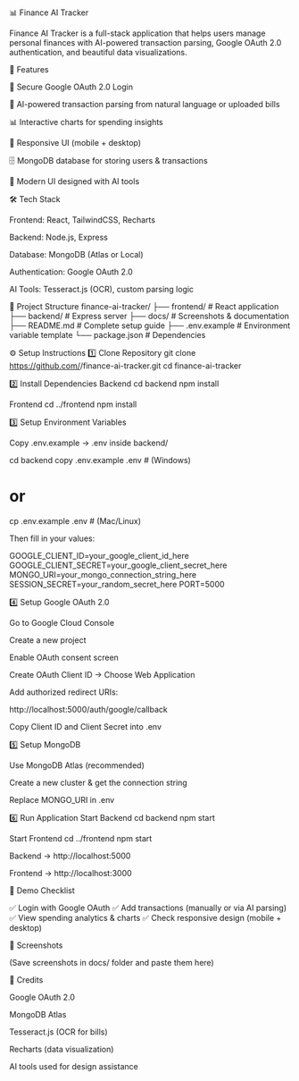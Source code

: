  
📊 Finance AI Tracker

Finance AI Tracker is a full-stack application that helps users manage personal finances with AI-powered transaction parsing, Google OAuth 2.0 authentication, and beautiful data visualizations.

🚀 Features

🔐 Secure Google OAuth 2.0 Login

🤖 AI-powered transaction parsing from natural language or uploaded bills

📊 Interactive charts for spending insights

📱 Responsive UI (mobile + desktop)

🗄 MongoDB database for storing users & transactions

🎨 Modern UI designed with AI tools

🛠 Tech Stack

Frontend: React, TailwindCSS, Recharts

Backend: Node.js, Express

Database: MongoDB (Atlas or Local)

Authentication: Google OAuth 2.0

AI Tools: Tesseract.js (OCR), custom parsing logic

📂 Project Structure
finance-ai-tracker/
 ├── frontend/              # React application
 ├── backend/               # Express server
 ├── docs/                  # Screenshots & documentation
 ├── README.md              # Complete setup guide
 ├── .env.example           # Environment variable template
 └── package.json           # Dependencies

⚙️ Setup Instructions
1️⃣ Clone Repository
git clone https://github.com/<your-username>/finance-ai-tracker.git
cd finance-ai-tracker

2️⃣ Install Dependencies
Backend
cd backend
npm install

Frontend
cd ../frontend
npm install

3️⃣ Setup Environment Variables

Copy .env.example → .env inside backend/

cd backend
copy .env.example .env   # (Windows)
# or
cp .env.example .env     # (Mac/Linux)


Then fill in your values:

GOOGLE_CLIENT_ID=your_google_client_id_here
GOOGLE_CLIENT_SECRET=your_google_client_secret_here
MONGO_URI=your_mongo_connection_string_here
SESSION_SECRET=your_random_secret_here
PORT=5000

4️⃣ Setup Google OAuth 2.0

Go to Google Cloud Console

Create a new project

Enable OAuth consent screen

Create OAuth Client ID → Choose Web Application

Add authorized redirect URIs:

http://localhost:5000/auth/google/callback


Copy Client ID and Client Secret into .env

5️⃣ Setup MongoDB

Use MongoDB Atlas
 (recommended)

Create a new cluster & get the connection string

Replace MONGO_URI in .env

6️⃣ Run Application
Start Backend
cd backend
npm start

Start Frontend
cd ../frontend
npm start


Backend → http://localhost:5000

Frontend → http://localhost:3000

🧪 Demo Checklist

✅ Login with Google OAuth
✅ Add transactions (manually or via AI parsing)
✅ View spending analytics & charts
✅ Check responsive design (mobile + desktop)

📸 Screenshots

(Save screenshots in docs/ folder and paste them here)

🙌 Credits

Google OAuth 2.0

MongoDB Atlas

Tesseract.js (OCR for bills)

Recharts (data visualization)

AI tools used for design assistance